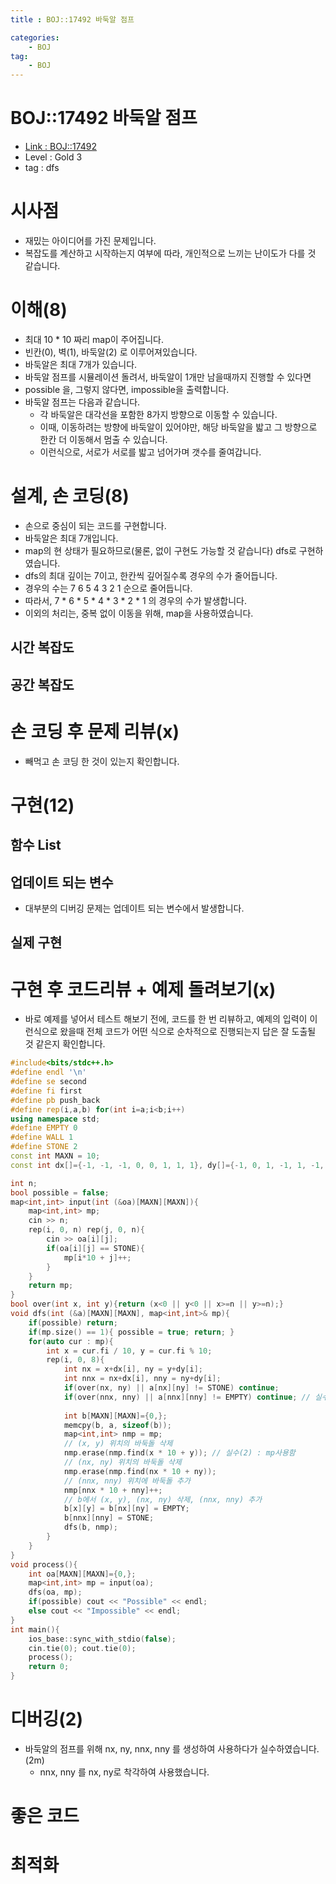```yaml
---
title : BOJ::17492 바둑알 점프

categories:
    - BOJ
tag:
    - BOJ
---
```

# BOJ::17492 바둑알 점프
- [Link : BOJ::17492](https://www.acmicpc.net/problem/17492)
- Level : Gold 3
- tag : dfs

# 시사점
- 재밌는 아이디어를 가진 문제입니다.
- 복잡도를 계산하고 시작하는지 여부에 따라, 개인적으로 느끼는 난이도가 다를 것 같습니다.

# 이해(8)
- 최대 10 * 10 짜리 map이 주어집니다.
- 빈칸(0), 벽(1), 바둑알(2) 로 이루어져있습니다.
- 바둑알은 최대 7개가 있습니다.
- 바둑알 점프를 시뮬레이션 돌려서, 바둑알이 1개만 남을때까지 진행할 수 있다면
- possible 을, 그렇지 않다면, impossible을 출력합니다.
- 바둑알 점프는 다음과 같습니다.
  - 각 바둑알은 대각선을 포함한 8가지 방향으로 이동할 수 있습니다.
  - 이때, 이동하려는 방향에 바둑알이 있어야만, 해당 바둑알을 밟고 그 방향으로 한칸 더 이동해서 멈출 수 있습니다.
  - 이런식으로, 서로가 서로를 밟고 넘어가며 갯수를 줄여갑니다.

# 설계, 손 코딩(8)
- 손으로 중심이 되는 코드를 구현합니다.
- 바둑알은 최대 7개입니다.
- map의 현 상태가 필요하므로(물론, 없이 구현도 가능할 것 같습니다) dfs로 구현하였습니다.
- dfs의 최대 깊이는 7이고, 한칸씩 깊어질수록 경우의 수가 줄어듭니다.
- 경우의 수는 7 6 5 4 3 2 1 순으로 줄어듭니다.
- 따라서, 7 * 6 * 5 * 4 * 3 * 2 * 1 의 경우의 수가 발생합니다.
- 이외의 처리는, 중복 없이 이동을 위해, map을 사용하였습니다.

## 시간 복잡도

## 공간 복잡도

# 손 코딩 후 문제 리뷰(x)
- 빼먹고 손 코딩 한 것이 있는지 확인합니다.

# 구현(12)

## 함수 List 

## 업데이트 되는 변수
- 대부분의 디버깅 문제는 업데이트 되는 변수에서 발생합니다.

## 실제 구현 

# 구현 후 코드리뷰 + 예제 돌려보기(x)
- 바로 예제를 넣어서 테스트 해보기 전에, 코드를 한 번 리뷰하고, 예제의 입력이 이런식으로 왔을때
  전체 코드가 어떤 식으로 순차적으로 진행되는지 답은 잘 도출될 것 같은지 확인합니다.

```cpp
#include<bits/stdc++.h>
#define endl '\n'
#define se second
#define fi first
#define pb push_back
#define rep(i,a,b) for(int i=a;i<b;i++)
using namespace std;
#define EMPTY 0
#define WALL 1
#define STONE 2
const int MAXN = 10;
const int dx[]={-1, -1, -1, 0, 0, 1, 1, 1}, dy[]={-1, 0, 1, -1, 1, -1, 0, 1};

int n;
bool possible = false;
map<int,int> input(int (&oa)[MAXN][MAXN]){
    map<int,int> mp;
    cin >> n;
    rep(i, 0, n) rep(j, 0, n){
        cin >> oa[i][j];
        if(oa[i][j] == STONE){
            mp[i*10 + j]++;
        }
    }
    return mp;
}
bool over(int x, int y){return (x<0 || y<0 || x>=n || y>=n);}
void dfs(int (&a)[MAXN][MAXN], map<int,int>& mp){
    if(possible) return;
    if(mp.size() == 1){ possible = true; return; }
    for(auto cur : mp){
        int x = cur.fi / 10, y = cur.fi % 10;
        rep(i, 0, 8){
            int nx = x+dx[i], ny = y+dy[i];
            int nnx = nx+dx[i], nny = ny+dy[i];
            if(over(nx, ny) || a[nx][ny] != STONE) continue;
            if(over(nnx, nny) || a[nnx][nny] != EMPTY) continue; // 실수(2) : a[nx][ny]로 사용함
            
            int b[MAXN][MAXN]={0,};
            memcpy(b, a, sizeof(b));
            map<int,int> nmp = mp;
            // (x, y) 위치의 바둑돌 삭제
            nmp.erase(nmp.find(x * 10 + y)); // 실수(2) : mp사용함
            // (nx, ny) 위치의 바둑돌 삭제
            nmp.erase(nmp.find(nx * 10 + ny));
            // (nnx, nny) 위치에 바둑돌 추가
            nmp[nnx * 10 + nny]++;
            // b에서 (x, y), (nx, ny) 삭제, (nnx, nny) 추가
            b[x][y] = b[nx][ny] = EMPTY;
            b[nnx][nny] = STONE;
            dfs(b, nmp);
        }
    }
}
void process(){
    int oa[MAXN][MAXN]={0,};
    map<int,int> mp = input(oa);
    dfs(oa, mp);
    if(possible) cout << "Possible" << endl;
    else cout << "Impossible" << endl;
}
int main(){
    ios_base::sync_with_stdio(false);
    cin.tie(0); cout.tie(0);
    process();
    return 0;
}
```

# 디버깅(2)
- 바둑알의 점프를 위해 nx, ny, nnx, nny 를 생성하여 사용하다가 실수하였습니다.(2m)
  - nnx, nny 를 nx, ny로 착각하여 사용했습니다.

# 좋은 코드

# 최적화
